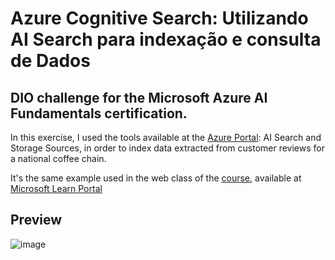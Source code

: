 # Azure Cognitive Search: Utilizando AI Search para indexação e consulta de Dados
## DIO challenge for the Microsoft Azure AI Fundamentals certification.

In this exercise, I used the tools available at the [Azure Portal](https://portal.azure.com/): AI Search and Storage Sources, in order to index data extracted from customer reviews for a national coffee chain.

It's the same example used in the web class of the [course](https://web.dio.me/track/microsoft-azure-ai-fundamentals), available at [Microsoft Learn Portal](https://microsoftlearning.github.io/mslearn-ai-fundamentals/Instructions/Labs/11-ai-search.html)

## Preview
![image](https://github.com/buenodeandrade/dio-ml-search-storage/assets/147355115/93df16ed-a0b7-4f09-b4f9-fb1ddad11093)

